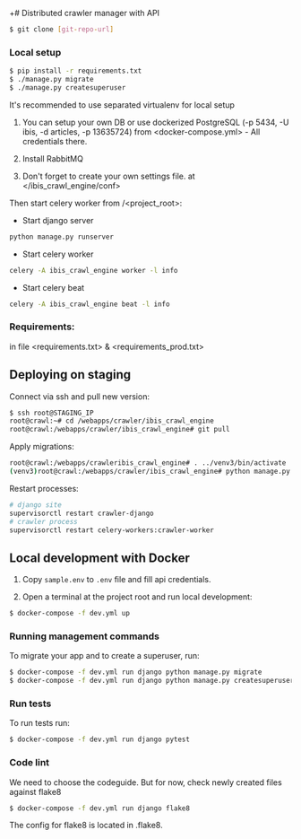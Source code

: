 +# Distributed crawler manager with API

```sh
$ git clone [git-repo-url]
```

### Local setup

```sh
$ pip install -r requirements.txt
$ ./manage.py migrate
$ ./manage.py createsuperuser
```

It's recommended to use separated virtualenv for local setup

1. You can setup your own DB or use dockerized PostgreSQL (-p 5434, -U ibis, -d articles, -p 13635724)
from <docker-compose.yml> - All credentials there.

2. Install RabbitMQ

3. Don't forget to create your own settings file. at </ibis_crawl_engine/conf>



Then start celery worker from /<project_root>:

- Start django server
```sh
python manage.py runserver
```

- Start celery worker
```sh
celery -A ibis_crawl_engine worker -l info
```

- Start celery beat
```sh
celery -A ibis_crawl_engine beat -l info
```

### Requirements:

in file <requirements.txt> & <requirements_prod.txt>

## Deploying on staging

Connect via ssh and pull new version:

```sh
$ ssh root@STAGING_IP
root@crawl:~# cd /webapps/crawler/ibis_crawl_engine
root@crawl:/webapps/crawler/ibis_crawl_engine# git pull
```

Apply migrations:

```sh
root@crawl:/webapps/crawleribis_crawl_engine# . ../venv3/bin/activate
(venv3)root@crawl:/webapps/crawler/ibis_crawl_engine# python manage.py migrate
```

Restart processes:
```sh
# django site
supervisorctl restart crawler-django
# crawler process 
supervisorctl restart celery-workers:crawler-worker
```

## Local development with Docker

1. Copy `sample.env` to  `.env` file and fill api credentials.

2. Open a terminal at the project root and run local development:

```sh
$ docker-compose -f dev.yml up
```

### Running management commands

To migrate your app and to create a superuser, run:

```sh
$ docker-compose -f dev.yml run django python manage.py migrate
$ docker-compose -f dev.yml run django python manage.py createsuperuser
```

### Run tests

To run tests run:

```sh
$ docker-compose -f dev.yml run django pytest
```

### Code lint

We need to choose the codeguide. But for now, check newly created files against flake8

```sh
$ docker-compose -f dev.yml run django flake8
```

The config for flake8 is located in .flake8.

[git-repo-url]: <git@bitbucket.org:juswork/ibis_crawl_engine_jus.git>